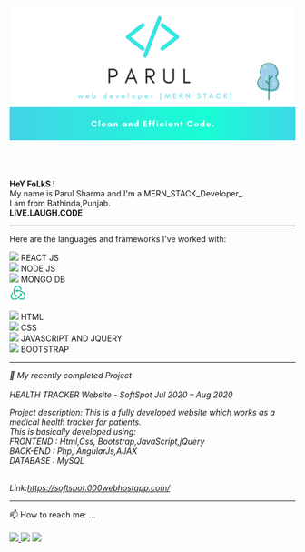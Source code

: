 <!--<a href="https://icons8.com/icon/84710/bootstrap"></a>-->

![Header](Header2.png)


<!--
**ParulSharma4501/ParulSharma4501** is a ✨ _special_ ✨ repository because its `README.md` (this file) appears on your GitHub profile.

Here are some ideas to get you started:

- 🔭 I’m currently working on ...
- 🌱 I’m currently learning ...
- 👯 I’m looking to collaborate on ...
- 🤔 I’m looking for help with ...
- 💬 Ask me about ...
- 📫 How to reach me: ...
- 😄 Pronouns: ...
- ⚡ Fun fact: ...
-->

<br>
<br>

<br>
<b>HeY FoLkS ! </b>
<br>
My name is Parul Sharma and I'm a MERN_STACK_Developer_.
<br>I am from Bathinda,Punjab.<br>
<b>LIVE.LAUGH.CODE
  </b>


<hr>


Here are the languages and frameworks I've worked with:

<img src="https://img.icons8.com/plasticine/30/000000/react.png"/> REACT JS<br>
<img src="https://img.icons8.com/color/30/000000/nodejs.png"/> NODE JS <br>
<img src="https://img.icons8.com/color/30/000000/mongodb.png"/> MONGO DB<br>
 <svg xmlns="http://www.w3.org/2000/svg" x="0px" y="0px"
width="30" height="30"
viewBox="0 0 172 172"
style=" fill:#000000;"><g fill="none" fill-rule="nonzero" stroke="none" stroke-width="1" stroke-linecap="butt" stroke-linejoin="miter" stroke-miterlimit="10" stroke-dasharray="" stroke-dashoffset="0" font-family="none" font-weight="none" font-size="none" text-anchor="none" style="mix-blend-mode: normal"><path d="M0,172v-172h172v172z" fill="none"></path><g fill="#1abc9c"><path d="M82.41667,14.33333c-23.71092,0 -43,26.05083 -43,58.06792c0,17.32183 5.66883,32.85558 14.61283,43.48733c-0.172,0.76325 -0.2795,1.548 -0.2795,2.36142c0,5.93758 4.81242,10.75 10.75,10.75c5.93758,0 10.75,-4.81242 10.75,-10.75c0,-5.93758 -4.81242,-10.75 -10.75,-10.75c-1.12875,0 -2.193,0.22217 -3.21425,0.54467c-6.79758,-8.67525 -11.11908,-21.41758 -11.11908,-35.64342c0,-26.09025 14.46592,-47.31792 32.25,-47.31792c13.74925,0 25.48108,12.71008 30.11433,30.52283c4.0205,1.23983 8.01592,2.80217 11.9325,4.687c-4.13875,-26.22283 -21.41042,-45.95983 -42.04683,-45.95983z"></path><path d="M127.23342,71.96767c-14.14342,-8.57133 -30.00683,-12.33383 -43.65217,-10.60308c-1.97083,-2.44025 -4.95217,-4.03125 -8.33125,-4.03125c-5.93758,0 -10.75,4.81242 -10.75,10.75c0,5.93758 4.81242,10.75 10.75,10.75c4.558,0 8.43158,-2.84875 9.99392,-6.85133c11.17283,-1.35808 24.40967,1.90275 36.41742,9.18408c22.94408,13.90692 34.65083,37.87225 26.09383,53.43108c-2.96342,5.38933 -8.1915,9.21633 -15.1145,11.0725c-8.1915,2.18942 -17.94175,1.41183 -27.68842,-1.892c-3.00642,2.76633 -6.26725,5.36783 -9.76458,7.76867c9.14467,4.00258 18.619,6.106 27.48058,6.106c4.44333,0 8.73617,-0.52675 12.75308,-1.60175c9.82192,-2.62658 17.34692,-8.256 21.75442,-16.2755c11.29825,-20.53608 -2.13567,-50.955 -29.94233,-67.80742z"></path><path d="M125.41667,103.888c0,-5.91967 -4.81242,-10.72133 -10.75,-10.72133c-5.93758,0 -10.75,4.80167 -10.75,10.72133c0,2.39725 0.817,4.59025 2.15,6.37475c-4.58308,10.0405 -13.416,19.94842 -25.3055,27.1545c-13.84958,8.39933 -29.32958,11.47383 -41.40542,8.24883c-6.923,-1.85617 -12.15108,-5.68317 -15.1145,-11.0725c-6.09883,-11.08683 -1.86692,-26.43067 9.3525,-39.37367c-1.15742,-4.09933 -2.01383,-8.385 -2.52983,-12.81042c-18.1675,17.18925 -25.47392,40.57408 -16.23967,57.36558c4.4075,8.0195 11.9325,13.64892 21.75442,16.2755c4.01692,1.075 8.30617,1.60175 12.75308,1.60175c11.98983,0 25.10842,-3.827 37.0015,-11.03667c13.74567,-8.33125 23.94742,-19.98425 29.41558,-32.11383c5.42158,-0.54825 9.66783,-5.06325 9.66783,-10.61383z"></path></g></g></svg><br>
  
  
<img src="https://img.icons8.com/offices/30/000000/html-filetype.png"/> HTML<br> 
<img src="https://img.icons8.com/offices/30/000000/css-filetype.png"/> CSS  <br>
<img src="https://img.icons8.com/offices/30/000000/js.png"/> JAVASCRIPT AND JQUERY<br>
<img src="https://img.icons8.com/windows/30/000000/bootstrap.png"/> BOOTSTRAP<br>

<hr>

<i>🔭 My recently completed Project
<br><br>
HEALTH TRACKER Website - SoftSpot
Jul 2020 – Aug 2020

Project description: This is a fully developed website which works as a medical health tracker for patients.
<br>This is basically developed using:<br>
FRONTEND : Html,Css, Bootstrap,JavaScript,jQuery<br>
BACK-END : Php, AngularJs,AJAX<br>
DATABASE : MySQL<br><br>

Link:https://softspot.000webhostapp.com/
</i>

<hr>
📫 How to reach me: ...<br><br>
  <a href="https://www.linkedin.com/in/parul-sharma-734853190/"> <img src="https://img.icons8.com/cute-clipart/64/000000/linkedin.png"/> </a>
  <a href="https://www.instagram.com/its_parul_sharma_/">  <img src="https://img.icons8.com/cute-clipart/64/000000/instagram-new.png"/></a>
   <a href="https://github.com/ParulSharma4501"> <img src="https://img.icons8.com/cute-clipart/64/000000/github.png"/> </a>
